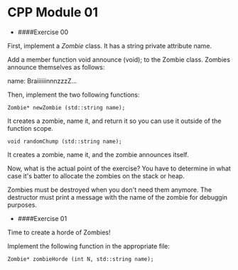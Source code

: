 # CPP Module 01

- ####Exercise 00

First, implement a *Zombie* class. It has a string private attribute name.

Add a member function void announce (void)\; to the Zombie class. Zombies announce themselves as follows:

name: BraiiiiiinnnzzzZ...
  
Then, implement the two following functions:
  
```Zombie* newZombie (std::string name);```

It creates a zombie, name it, and return it so you can use it outside of the function scope.

```void randomChump (std::string name);```

It creates a zombie, name it, and the zombie announces itself.

Now, what is the actual point of the exercise? You have to determine in what case it's batter to allocate the zombies on the stack or heap.

Zombies must be destroyed when you don't need them anymore. The destructor must print a message with the name of the zombie for debuggin purposes.

- ####Exercise 01

Time to create a horde of Zombies!

Implement the following function in the appropriate file:

```Zombie* zombieHorde (int N, std::string name);```

